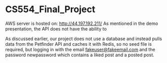 # CS554_Final_Project

AWS server is hosted on: http://44.197.192.211/ 
As mentioned in the demo presentation, the API does not have the ability to 


As discussed earlier, our project does not use a database and instead pulls data from the Petfinder API and caches it with Redis, so no seed file is required, but logging in with the email fakeuser@fakeemail.com and the password newpassword which contains a liked post and a posted post.
